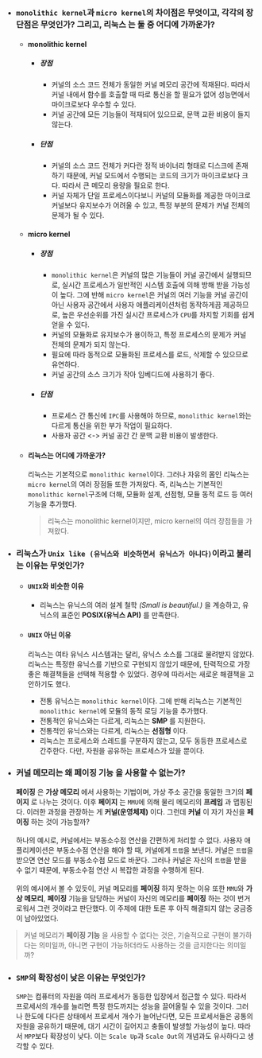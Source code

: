 - ### `monolithic kernel`과 `micro kernel`의 차이점은 무엇이고, 각각의 장단점은 무엇인가? 그리고, __리눅스__ 는 둘 중 어디에 가까운가?

    - #### monolithic kernel
        - ##### 장점
            - 커널의 소스 코드 전체가 동일한 커널 메모리 공간에 적재된다. 따라서 커널 내에서 함수를 호출할 때 따로 통신을 할 필요가 없어 성능면에서 마이크로보다 우수할 수 있다. 
            - 커널 공간에 모든 기능들이 적재되어 있으므로, 문맥 교환 비용이 들지 않는다.
        - ##### 단점
            - 커널의 소스 코드 전체가 커다란 정적 바이너리 형태로 디스크에 존재하기 때문에, 커널 모드에서 수행되는 코드의 크기가 마이크로보다 크다. 따라서 큰 메모리 용량을 필요로 한다.
            - 커널 자체가 단일 프로세스이다보니 커널의 모듈화를 제공한 마이크로 커널보다 유지보수가 어려울 수 있고, 특정 부분의 문제가 커널 전체의 문제가 될 수 있다.

    - #### micro kernel
        - ##### 장점
            - `monolithic kernel`은 커널의 많은 기능들이 커널 공간에서 실행되므로, 실시간 프로세스가 일반적인 시스템 호출에 의해 방해 받을 가능성이 높다. 그에 반해 `micro kernel`은 커널의 여러 기능을 커널 공간이 아닌 사용자 공간에서 사용자 애플리케이션처럼 동작하게끔 제공하므로, 높은 우선순위를 가진 실시간 프로세스가 `CPU`를 차지할 기회를 쉽게 얻을 수 있다.
            - 커널의 모듈화로 유지보수가 용이하고, 특정 프로세스의 문제가 커널 전체의 문제가 되지 않는다. 
            - 필요에 따라 동적으로 모듈화된 프로세스를 로드, 삭제할 수 있으므로 유연하다.
            - 커널 공간의 소스 크기가 작아 임베디드에 사용하기 좋다.
        - ##### 단점
            - 프로세스 간 통신에 `IPC`를 사용해야 하므로, `monolithic kernel`와는 다르게 통신을 위한 부가 작업이 필요하다.
            - 사용자 공간 <-> 커널 공간 간 문맥 교환 비용이 발생한다.

    - #### 리눅스는 어디에 가까운가?
        리눅스는 기본적으로 `monolithic kernel`이다. 그러나 자유의 몸인 리눅스는 `micro kernel`의 여러 장점들 또한 가져왔다. 즉, 리눅스는 기본적인 `monolithic kernel`구조에 더해, 모듈화 설계, 선점형, 모듈 동적 로드 등 여러 기능을 추가했다. 

        > 리눅스는 monolithic kernel이지만, micro kernel의 여러 장점들을 가져왔다.

- ### 리눅스가 `Unix like (유닉스와 비슷하면서 유닉스가 아니다)`이라고 불리는 이유는 무엇인가?

    - #### `UNIX`와 비슷한 이유
        - 리눅스는 유닉스의 여러 설계 철학 *(Small is beautiful.)* 을 계승하고, 유닉스의 표준인 __POSIX(유닉스 API)__ 를 만족한다.

    - #### `UNIX` 아닌 이유
        리눅스는 여타 유닉스 시스템과는 달리, 유닉스 소스를 그대로 물려받지 않았다. 리눅스는 특정한 유닉스를 기반으로 구현되지 않았기 때문에, 탄력적으로 가장 좋은 해결책들을 선택해 적용할 수 있었다. 경우에 따라서는 새로운 해결책을 고안하기도 했다.

        - 전통 유닉스는 `monolithic kernel`이다. 그에 반해 리눅스는 기본적인 `monolithic kernel`에 모듈의 동적 로딩 기능을 추가했다.
        - 전통적인 유닉스와는 다르게, 리눅스는 __SMP__ 를 지원한다.
        - 전통적인 유닉스와는 다르게, 리눅스는 __선점형__ 이다.
        - 리눅스는 프로세스와 스레드를 구분하지 않는고, 모두 동등한 프로세스로 간주한다. 다만, 자원을 공유하는 프로세스가 있을 뿐이다.

- ### 커널 메모리는 왜 __페이징 기능__ 을 사용할 수 없는가? 
    __페이징__ 은 __가상 메모리__ 에서 사용하는 기법이며, 가상 주소 공간을 동일한 크기의 __페이지__ 로 나누는 것이다. 이후 __페이지__ 는 `MMU`에 의해 물리 메모리의 __프레임__ 과 맵핑된다. 이러한 과정을 관장하는 게 __커널(운영체제)__ 이다. 그런데 __커널__ 이 자기 자신을 __페이징__ 하는 것이 가능할까? <br><br>
    하나의 예시로, 커널에서는 부동소수점 연산을 간편하게 처리할 수 없다. 사용자 애플리케이션은 부동소수점 연산을 해야 할 때, 커널에게 `트랩`을 보낸다. 커널은 `트랩`을 받으면 연산 모드를 부동소수점 모드로 바꾼다. 그러나 커널은 자신의 `트랩`을 받을 수 없기 때문에, 부동소수점 연산 시 복잡한 과정을 수행하게 된다. <br><br>
    위의 예시에서 볼 수 있듯이, 커널 메모리를 __페이징__ 하지 못하는 이유 또한 `MMU`와 __가상 메모리__, __페이징__ 기능을 담당하는 커널이 자신의 메모리를 __페이징__ 하는 것이 번거로워서 그런 것이라고 판단했다. 이 주제에 대한 토론 후 아직 해결되지 않는 궁금증이 남아있었다. 

> 커널 메모리가 __페이징 기능__ 을 사용할 수 없다는 것은, 기술적으로 구현이 불가하다는 의미일까, 아니면 구현이 가능하더라도 사용하는 것을 금지한다는 의미일까? 

- ### `SMP`의 확장성이 낮은 이유는 무엇인가?
    `SMP`는 컴퓨터의 자원을 여러 프로세서가 동등한 입장에서 접근할 수 있다. 따라서 프로세서의 개수를 늘리면 특정 한도까지는 성능을 끌어올릴 수 있을 것이다. 그러나 한도에 다다른 상태에서 프로세서 개수가 늘어난다면, 모든 프로세서들은 공통의 자원을 공유하기 때문에, 대기 시간이 길어지고 충돌이 발생할 가능성이 높다. 따라서 `MPP`보다 확장성이 낮다. 이는 `Scale Up`과 `Scale Out`의 개념과도 유사하다고 생각할 수 있다.